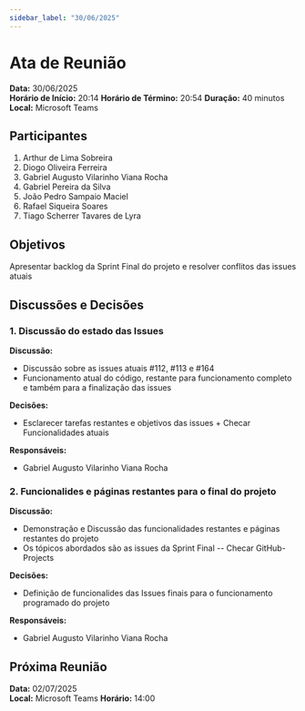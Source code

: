```yaml
---
sidebar_label: "30/06/2025"
---
```


# Ata de Reunião

**Data:** 30/06/2025  
**Horário de Início:** 20:14
**Horário de Término:** 20:54
**Duração:**  40 minutos
**Local:** Microsoft Teams

## Participantes
1. Arthur de Lima Sobreira
2. Diogo Oliveira Ferreira
3. Gabriel Augusto Vilarinho Viana Rocha
4. Gabriel Pereira da Silva
5. João Pedro Sampaio Maciel
6. Rafael Siqueira Soares
7. Tiago Scherrer Tavares de Lyra

## Objetivos
Apresentar backlog da Sprint Final do projeto e resolver conflitos das issues atuais

## Discussões e Decisões

### 1. Discussão do estado das Issues
**Discussão:**
- Discussão sobre as issues atuais #112, #113 e #164
- Funcionamento atual do código, restante para funcionamento completo e também para a finalização das issues

**Decisões:**
- Esclarecer tarefas restantes e objetivos das issues + Checar Funcionalidades atuais

**Responsáveis:**
- Gabriel Augusto Vilarinho Viana Rocha

### 2. Funcionalides e páginas restantes para o final do projeto
**Discussão:**
- Demonstração e Discussão das funcionalidades restantes e páginas restantes do projeto
- Os tópicos abordados são as issues da Sprint Final -- Checar GitHub-Projects

**Decisões:**
- Definição de funcionalides das Issues finais para o funcionamento programado do projeto

**Responsáveis:**
- Gabriel Augusto Vilarinho Viana Rocha

## Próxima Reunião
**Data:** 02/07/2025  
**Local:** Microsoft Teams 
**Horário:** 14:00 
